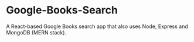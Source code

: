 # Google-Books-Search
A React-based Google Books search app that also uses Node, Express and MongoDB (MERN stack).
